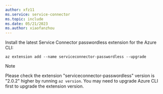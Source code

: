 ```yaml
---
author: xfz11
ms.service: service-connector
ms.topic: include
ms.date: 05/21/2023
ms.author: xiaofanzhou
---
```


Install the latest Service Connector passwordless extension for the Azure CLI:

```azurecli-interactive
az extension add --name serviceconnector-passwordless --upgrade
```

> [!NOTE]
> Please check the extension "serviceconnector-passwordless" version is "2.0.2" higher by running `az version`. You may need to upgrade Azure CLI first to upgrade the extension version.
